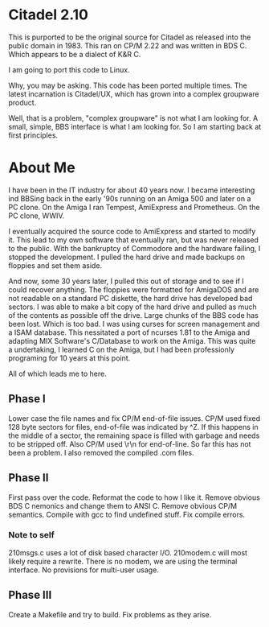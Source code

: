 # Citadel 2.10

This is purported to be the original source for Citadel as released
into the public domain in 1983. This ran on CP/M 2.22 and was written
in BDS C. Which appears to be a dialect of K&R C. 

I am going to port this code to Linux. 

Why, you may be asking. This code has been ported multiple times. The
latest incarnation is Citadel/UX, which has grown into a complex
groupware product. 

Well, that is a problem, "complex groupware" is not what I am
looking for. A small, simple, BBS interface is what I am looking for.
So I am starting back at first principles.

# About Me

I have been in the IT industry for about 40 years now. I became
interesting ind BBSing back in the early '90s running on an Amiga 500
and later on a PC clone. On the Amiga I ran Tempest, AmiExpress and
Prometheus. On the PC clone, WWIV. 

I eventually acquired the source code to AmiExpress and started to
modify it. This lead to my own software that eventually ran, but was
never released to the public. With the bankruptcy of Commodore and the
hardware failing, I stopped the development. I pulled the hard drive 
and made backups on floppies and set them aside. 

And now, some 30 years later, I pulled this out of storage and to see 
if I could recover anything. The floppies were formatted for AmigaDOS and 
are not readable on a standard PC diskette, the hard drive has developed bad 
sectors. I was able to make a bit copy of the hard drive and pulled as much
of the contents as possible off the drive. Large chunks of the BBS code
has been lost. Which is too bad. I was using curses for screen
management and a ISAM database. This nessitated a port of ncurses 1.81
to the Amiga and adapting MIX Software's C/Database to work on the
Amiga. This was quite a undertaking, I learned C on the Amiga, but I
had been professionly programing for 10 years at this point. 

All of which leads me to here.

## Phase I

Lower case the file names and fix CP/M end-of-file issues. CP/M used
fixed 128 byte sectors for files, end-of-file was indicated by ^Z. If
this happens in the middle of a sector, the remaining space is filled 
with garbage and needs to be stripped off. Also CP/M used \r\n for 
end-of-line. So far this has not been a problem. I also removed the 
compiled .com files.

## Phase II

First pass over the code. Reformat the code to how I like it. Remove
obvious BDS C nemonics and change them to ANSI C. Remove obvious CP/M
semantics. Compile with gcc <file name> to find undefined stuff. Fix
compile errors.

### Note to self

210msgs.c uses a lot of disk based character I/O. 210modem.c will most
likely require a rewrite. There is no modem, we are using the terminal
interface. No provisions for multi-user usage.

## Phase III

Create a Makefile and try to build. Fix problems as they arise.





